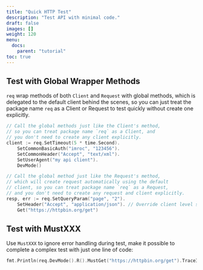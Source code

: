```yaml
---
title: "Quick HTTP Test"
description: "Test API with minimal code."
draft: false
images: []
weight: 120
menu:
  docs:
    parent: "tutorial"
toc: true
---
```


## Test with Global Wrapper Methods

`req` wrap methods of both `Client` and `Request` with global methods, which is delegated to the default client behind the scenes, so you can just treat the package name `req` as a Client or Request to test quickly without create one explicitly.

```go
// Call the global methods just like the Client's method,
// so you can treat package name `req` as a Client, and
// you don't need to create any client explicitly.
client := req.SetTimeout(5 * time.Second).
	SetCommonBasicAuth("imroc", "123456").
	SetCommonHeader("Accept", "text/xml").
	SetUserAgent("my api client").
	DevMode()
```
```go
// Call the global method just like the Request's method,
// which will create request automatically using the default
// client, so you can treat package name `req` as a Request,
// and you don't need to create any request and client explicitly.
resp, err := req.SetQueryParam("page", "2").
	SetHeader("Accept", "application/json"). // Override client level settings at request level.
	Get("https://httpbin.org/get")
```

## Test with MustXXX

Use `MustXXX` to ignore error handling during test, make it possible to complete a complex test with just one line of code:

```go
fmt.Println(req.DevMode().R().MustGet("https://httpbin.org/get").TraceInfo())
```
